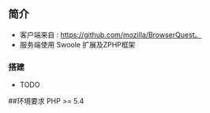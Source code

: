 ## 简介
* 客户端来自 : https://github.com/mozilla/BrowserQuest。
* 服务端使用 Swoole 扩展及ZPHP框架

### 搭建
* TODO

   
##环境要求
PHP >= 5.4
